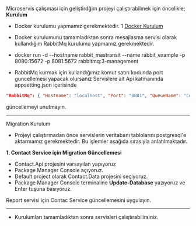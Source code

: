 Microservis çalışması için geliştirdğim projeyi çalıştırabilmek için öncelikle;
**Kurulum**
- Docker kurulumu yapmamız gerekmektedir. 1
[Docker Kurulum](https://www.docker.com/products/docker-desktop "Docker Kurulum")

- Docker kurulumunu tamamladıktan sonra mesajlasma servisi olarak kullandığım RabbitMq kurulumu yapmamız gerekmektedir. 
-  docker run -d --hostname rabbit_mastransit --name rabbit_example -p 8080:15672 -p 8081:5672 rabbitmq:3-management 
- RabbitMq kurmak için kullandığımız komut satırı kodunda port guncellemesi yapacak olursanız Servislere ait Api katmanında appsetting.json içerisinde 
```json
"RabbitMq": { "Hostname": "localhost", "Port": "8081", "QueueName": "ContactInformationQueue" } 
```

güncellemeyi unutmayın.
***
Migration Kurulum
- Projeyi çalıştırmadan önce servislerin veritabanı tablolarını postgresql'e aktarmamız gerekmektedir. Bu işlemler aşağıda sırasıyla anlatılmaktadır.

**1. Contact Service  için Migration Güncellemesi**

- Contact.Api projesini varsayılan yapıyoruz
- Package Manager Console açıyoruz.
- Default project olarak Contact.Data projesini seçiyoruz.
- Package Manager Console terminaline **Update-Database** yazıyoruz ve Enter tuşuna basıyoruz.

Report servisi için Contac Service güncellemesini uygulayın.
* **


- Kurulumları tamamladıktan sonra servisleri çalıştırabilirsiniz.
